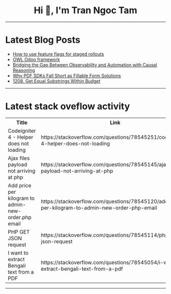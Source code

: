 <h1 align="center">Hi 👋, I'm Tran Ngoc Tam</h1>

---

# Latest Blog Posts 
<!-- BLOG-POST-LIST:START -->
- [How to use feature flags for staged rollouts](https://dev.to/pradumnasaraf/how-to-use-feature-flags-for-staged-rollouts-187g)
- [OWL Odoo framework](https://dev.to/jeevanizm/owl-odoo-framework-48de)
- [Bridging the Gap Between Observability and Automation with Causal Reasoning](https://dev.to/causely/bridging-the-gap-between-observability-and-automation-with-causal-reasoning-323i)
- [Why PDF SDKs Fall Short as Fillable Form Solutions](https://dev.to/joyfill/why-pdf-sdks-fall-short-as-fillable-form-solutions-47m6)
- [1208. Get Equal Substrings Within Budget](https://dev.to/mdarifulhaque/1208-get-equal-substrings-within-budget-31e1)
<!-- BLOG-POST-LIST:END -->

---

# Latest stack oveflow activity
<table>
  <tr><th>Title</th><th>Link</th></tr>
  <!-- STACKOVERFLOW:START --><tr><td>Codeigniter 4 - Helper does not loading</td><td>https://stackoverflow.com/questions/78545251/codeigniter-4-helper-does-not-loading</td></tr><tr><td>Ajax files payload not arriving at php</td><td>https://stackoverflow.com/questions/78545145/ajax-files-payload-not-arriving-at-php</td></tr><tr><td>Add price per kilogram to admin-new-order.php email</td><td>https://stackoverflow.com/questions/78545120/add-price-per-kilogram-to-admin-new-order-php-email</td></tr><tr><td>PHP GET JSON request</td><td>https://stackoverflow.com/questions/78545114/php-get-json-request</td></tr><tr><td>I want to extract Bengali text from a PDF</td><td>https://stackoverflow.com/questions/78545054/i-want-to-extract-bengali-text-from-a-pdf</td></tr><!-- STACKOVERFLOW:END -->
</table>

---


